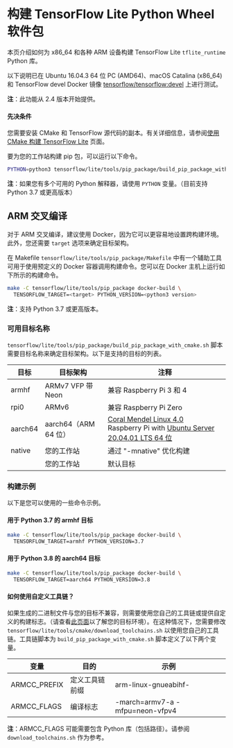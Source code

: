 # 构建 TensorFlow Lite Python Wheel 软件包

本页介绍如何为 x86_64 和各种 ARM 设备构建 TensorFlow Lite `tflite_runtime` Python 库。

以下说明已在 Ubuntu 16.04.3 64 位 PC (AMD64)、macOS Catalina (x86_64) 和 TensorFlow devel Docker 镜像 [tensorflow/tensorflow:devel](https://hub.docker.com/r/tensorflow/tensorflow/tags/) 上进行测试。

**注**：此功能从 2.4 版本开始提供。

#### <a>先决条件</a>

您需要安装 CMake 和 TensorFlow 源代码的副本。有关详细信息，请参阅[使用 CMake 构建 TensorFlow Lite](https://www.tensorflow.org/lite/guide/build_cmake) 页面。

要为您的工作站构建 pip 包，可以运行以下命令。

```sh
PYTHON=python3 tensorflow/lite/tools/pip_package/build_pip_package_with_cmake.sh native
```

**注**：如果您有多个可用的 Python 解释器，请使用 `PYTHON` 变量。（目前支持 Python 3.7 或更高版本）

## ARM 交叉编译

对于 ARM 交叉编译，建议使用 Docker，因为它可以更容易地设置跨构建环境。此外，您还需要 `target` 选项来确定目标架构。

在 Makefile `tensorflow/lite/tools/pip_package/Makefile` 中有一个辅助工具可用于使用预定义的 Docker 容器调用构建命令。您可以在 Docker 主机上运行如下所示的构建命令。

```sh
make -C tensorflow/lite/tools/pip_package docker-build \
  TENSORFLOW_TARGET=<target> PYTHON_VERSION=<python3 version>
```

**注**：支持 Python 3.7 或更高版本。

### 可用目标名称

`tensorflow/lite/tools/pip_package/build_pip_package_with_cmake.sh` 脚本需要目标名称来确定目标架构。以下是支持的目标的列表。

目标 | 目标架构 | 注释
--- | --- | ---
armhf | ARMv7 VFP 带 Neon | 兼容 Raspberry Pi 3 和 4
rpi0 | ARMv6 | 兼容 Raspberry Pi Zero
aarch64 | aarch64（ARM 64 位） | [Coral Mendel Linux 4.0](https://coral.ai/) <br> Raspberry Pi with [Ubuntu Server 20.04.01 LTS 64 位](https://ubuntu.com/download/raspberry-pi)
native | 您的工作站 | 通过 "-mnative" 优化构建
<default></default> | 您的工作站 | 默认目标

### 构建示例

以下是您可以使用的一些命令示例。

#### 用于 Python 3.7 的 armhf 目标

```sh
make -C tensorflow/lite/tools/pip_package docker-build \
  TENSORFLOW_TARGET=armhf PYTHON_VERSION=3.7
```

#### 用于 Python 3.8 的 aarch64 目标

```sh
make -C tensorflow/lite/tools/pip_package docker-build \
  TENSORFLOW_TARGET=aarch64 PYTHON_VERSION=3.8
```

#### 如何使用自定义工具链？

如果生成的二进制文件与您的目标不兼容，则需要使用您自己的工具链或提供自定义的构建标志。（请查看[此页面](https://www.tensorflow.org/lite/guide/build_cmake_arm#check_your_target_environment)以了解您的目标环境）。在这种情况下，您需要修改 `tensorflow/lite/tools/cmake/download_toolchains.sh` 以使用您自己的工具链。工具链脚本为 `build_pip_package_with_cmake.sh` 脚本定义了以下两个变量。

变量 | 目的 | 示例
--- | --- | ---
ARMCC_PREFIX | 定义工具链前缀 | arm-linux-gnueabihf-
ARMCC_FLAGS | 编译标志 | -march=armv7-a -mfpu=neon-vfpv4

**注**：ARMCC_FLAGS 可能需要包含 Python 库（包括路径）。请参阅 `download_toolchains.sh` 作为参考。

